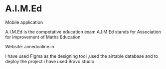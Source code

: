 # A.I.M.Ed
Mobile application

A.I.M.Ed is the competative education exam
A.I.M.Ed stands for Association for Improvement of Maths Education

Website: aimedonline.in

I have used Figma as the designing tool 
,used the airtable database
and to deploy the project i have used Bravo studio


